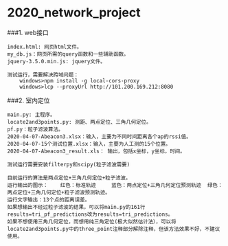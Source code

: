 ﻿# 2020_network_project


###1. web接口  
  
	index.html: 网页html文件。  
	my_db.js：网页所需的query函数和一些辅助函数。  
	jquery-3.5.0.min.js: jquery文件。  
  
	测试运行，需要解决跨域问题：  
		windows>npm install -g local-cors-proxy  
		windows>lcp --proxyUrl http://101.200.169.212:8080  

###2. 室内定位  
  
	main.py: 主程序。  
	locate2and3points.py: 测距、两点定位、三角几何定位。  
	pf.py：粒子滤波算法。  
	2020-04-07-Abeacon3.xlsx：输入，主要为不同时间距离各个ap的rssi值。  
	2020-04-07-15个测试位置.xlsx：输入，主要为人工测的15个位置。  
	2020-04-07-Abeacon3_result.xls： 输出，包括x坐标，y坐标，时间。  
	  
	测试运行需要安装filterpy和scipy(粒子滤波需要)	  
  
	目前运行的算法是两点定位+三角几何定位+粒子滤波。  
	运行输出的图示：	红色：标准轨迹 	蓝色：两点定位+三角几何定位预测轨迹 	绿色：两点定位+三角几何定位+粒子滤波预测轨迹。  
	运行文字输出：13个点的距离误差。  
	如果想输出不经过粒子滤波的结果，可以将main.py的161行results=tri_pf_predictions改为results=tri_predictions。  
	如果不想使用三角几何定位，而想用纯三角定位(极大似然估计法），可以将locate2and3points.py中的three_point注释部分解除注释，但该方法效果不好，不建议使用。  














